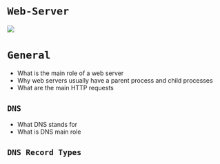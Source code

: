# `Web-Server`
![](https://www.hostinger.in/tutorials/wp-content/uploads/sites/2/2018/06/How-Server-Work.png)


# `General`
* What is the main role of a web server
* Why web servers usually have a parent process and child processes
* What are the main HTTP requests
## `DNS`
* What DNS stands for
* What is DNS main role
## `DNS Record Types`
